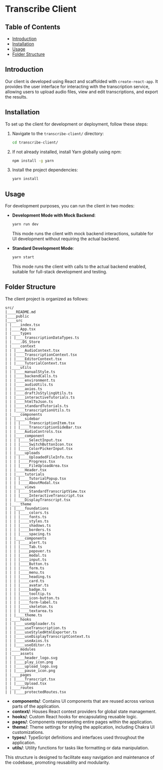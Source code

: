 # Transcribe Client

## Table of Contents

- [Introduction](#introduction)
- [Installation](#installation)
- [Usage](#usage)
- [Folder Structure](#folder-structure)

## Introduction<a name="introduction"></a>

Our client is developed using React and scaffolded with `create-react-app`. It provides the user interface for interacting with the transcription service, allowing users to upload audio files, view and edit transcriptions, and export the results.

## Installation<a name="installation"></a>

To set up the client for development or deployment, follow these steps:

1. Navigate to the `transcribe-client/` directory:
    ```sh
    cd transcribe-client/
    ```

2. If not already installed, install Yarn globally using npm:
    ```sh
    npm install -g yarn
    ```

3. Install the project dependencies:
    ```sh
    yarn install
    ```

## Usage<a name="usage"></a>

For development purposes, you can run the client in two modes:

- **Development Mode with Mock Backend**:
    ```sh
    yarn run dev
    ```
    This mode runs the client with mock backend interactions, suitable for UI development without requiring the actual backend.

- **Standard Development Mode**:
    ```sh
    yarn start
    ```
    This mode runs the client with calls to the actual backend enabled, suitable for full-stack development and testing.

## Folder Structure<a name="folder-structure"></a>

The client project is organized as follows:



```
src/
|____README.md
|____public
|____src
| |____index.tsx
| |____App.tsx
| |____types
| | |____transcriptionDataTypes.ts
| |____.DS_Store
| |____context
| | |____AudioContext.tsx
| | |____TranscriptionContext.tsx
| | |____EditorContext.tsx
| | |____TutorialContext.tsx
| |____utils
| | |____manualStyle.ts
| | |____backendCalls.ts
| | |____environment.ts
| | |____audioUtils.ts
| | |____axios.ts
| | |____draftJsStylingUtils.ts
| | |____interactiveTutorials.ts
| | |____htmlToJson.ts
| | |____standardTutorials.ts
| | |____transcriptionUtils.ts
| |____components
| | |____sidebar
| | | |____TranscriptionItem.tsx
| | | |____TranscriptionSideBar.tsx
| | |____AudioControls.tsx
| | |____component
| | | |____SelectInput.tsx
| | | |____SwitchButtonIcon.tsx
| | | |____ColorPickerInput.tsx
| | |____uploads
| | | |____UploadedFileInfo.tsx
| | | |____Progress.tsx
| | | |____FileUploadArea.tsx
| | |____Header.tsx
| | |____tutorials
| | | |____TutorialPopup.tsx
| | | |____AboutModal.tsx
| | |____views
| | | |____StandardTranscriptView.tsx
| | | |____InteractiveTranscript.tsx
| | |____DisplayTranscript.tsx
| |____theme
| | |____foundations
| | | |____colors.ts
| | | |____fonts.ts
| | | |____styles.ts
| | | |____shadows.ts
| | | |____borders.ts
| | | |____spacing.ts
| | |____components
| | | |____alert.ts
| | | |____Tab.ts
| | | |____popover.ts
| | | |____modal.ts
| | | |____input.ts
| | | |____Button.ts
| | | |____form.ts
| | | |____menu.ts
| | | |____heading.ts
| | | |____card.ts
| | | |____avatar.ts
| | | |____badge.ts
| | | |____tooltip.ts
| | | |____icon-button.ts
| | | |____form-label.ts
| | | |____skeleton.ts
| | | |____textarea.ts
| | |____theme.ts
| |____hooks
| | |____useUploader.ts
| | |____useTranscription.ts
| | |____useStyledHtmlExporter.ts
| | |____useDisplayTranscriptContext.ts
| | |____useAxios.ts
| | |____useEditor.ts
| |____modules
| |____assets
| | |____header_logo.svg
| | |____play_icon.png
| | |____upload_logo.svg
| | |____pause_icon.png
| |____pages
| | |____Transcript.tsx
| | |____Upload.tsx
| |____routes
| | |____protectedRoutes.tsx
```


- **components/**: Contains UI components that are reused across various parts of the application.
- **context/**: Houses React context providers for global state management.
- **hooks/**: Custom React hooks for encapsulating reusable logic.
- **pages/**: Components representing entire pages within the application.
- **theme/**: Theme settings for styling the application, including Chakra UI customizations.
- **types/**: TypeScript definitions and interfaces used throughout the application.
- **utils/**: Utility functions for tasks like formatting or data manipulation.

This structure is designed to facilitate easy navigation and maintenance of the codebase, promoting reusability and modularity.



